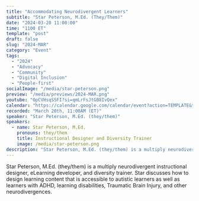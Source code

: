 ```yaml
---
title: "Accommodating Neurodivergent Learners"
subtitle: "Star Peterson, M.Ed. (They/Them)"
date: "2024-03-20 11:00:00"
time: "1100 ET"
template: "post"
draft: false
slug: "2024-MAR"
category: "Event"
tags:
  - "2024"
  - "Advocacy"
  - "Community"
  - "Digital Inclusion"
  - "People-first"
socialImage: "/media/star-peterson.png"
preview: "/media/previews/2024-MAR.png"
youtube: "OpCVHsqS5FI?si=qmLrFsJtGB8IvQex"
calendar: "https://calendar.google.com/calendar/event?action=TEMPLATE&tmeid=MzRiamlxOXFydG5mNTZuN2s5dmM3aDEyZGQgdGVhbUBhMTF5dGFsa3MuY29t&tmsrc=team%40a11ytalks.com"
recorded: "March 20th, 11:00AM (ET)"
speaker: "Star Peterson, M.Ed. (they/them)"
speakers:
  - name: Star Peterson, M.Ed.
    pronouns: they/them
    title: Instructional Designer and Diversity Trainer
    image: /media/star-peterson.png
description: "Star Peterson, M.Ed. (they/them) is a multiply neurodivergent instructional designer, eLearning developer, and diversity trainer. Star discusses how to design learning content that is accessible to autistic learners as well as learners with ADHD, learning disabilities, Traumatic Brain Injury, and other neurodivergences."
---
```

Star Peterson, M.Ed. (they/them) is a multiply neurodivergent instructional designer, eLearning developer, and diversity trainer. Star discusses how to design learning content that is accessible to autistic learners as well as learners with ADHD, learning disabilities, Traumatic Brain Injury, and other neurodivergences.
